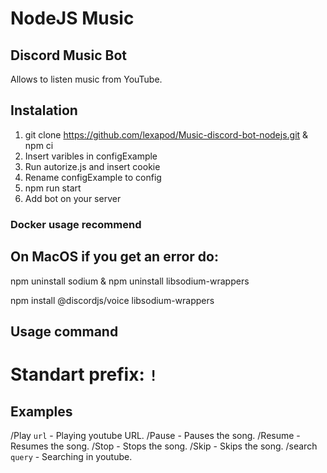 # NodeJS Music

## Discord Music Bot

Allows to listen music from YouTube.

## Instalation

1. git clone https://github.com/lexapod/Music-discord-bot-nodejs.git & npm ci 
2. Insert varibles in configExample  
3. Run autorize.js and insert cookie
4. Rename configExample to config
5. npm run start
6. Add bot on your server

### Docker usage recommend

## On MacOS if you get an error do:

npm uninstall sodium & npm uninstall libsodium-wrappers

npm install @discordjs/voice libsodium-wrappers

## Usage command

# Standart prefix: `!`

## Examples

/Play `url` - Playing youtube URL.
/Pause - Pauses the song.
/Resume - Resumes the song.
/Stop - Stops the song.
/Skip - Skips the song.
/search `query` - Searching in youtube.
